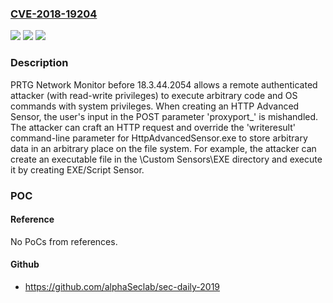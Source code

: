 ### [CVE-2018-19204](https://cve.mitre.org/cgi-bin/cvename.cgi?name=CVE-2018-19204)
![](https://img.shields.io/static/v1?label=Product&message=n%2Fa&color=blue)
![](https://img.shields.io/static/v1?label=Version&message=n%2Fa&color=blue)
![](https://img.shields.io/static/v1?label=Vulnerability&message=n%2Fa&color=brighgreen)

### Description

PRTG Network Monitor before 18.3.44.2054 allows a remote authenticated attacker (with read-write privileges) to execute arbitrary code and OS commands with system privileges. When creating an HTTP Advanced Sensor, the user's input in the POST parameter 'proxyport_' is mishandled. The attacker can craft an HTTP request and override the 'writeresult' command-line parameter for HttpAdvancedSensor.exe to store arbitrary data in an arbitrary place on the file system. For example, the attacker can create an executable file in the \Custom Sensors\EXE directory and execute it by creating EXE/Script Sensor.

### POC

#### Reference
No PoCs from references.

#### Github
- https://github.com/alphaSeclab/sec-daily-2019

